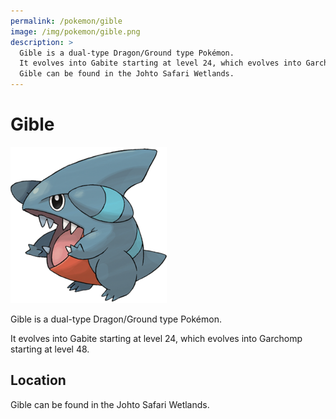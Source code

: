 ```yaml
---
permalink: /pokemon/gible
image: /img/pokemon/gible.png
description: >
  Gible is a dual-type Dragon/Ground type Pokémon.
  It evolves into Gabite starting at level 24, which evolves into Garchomp starting at level 48.
  Gible can be found in the Johto Safari Wetlands.
---
```


# Gible

![gible](/img/pokemon/gible.png)

Gible is a dual-type Dragon/Ground type Pokémon.

It evolves into Gabite starting at level 24, which evolves into Garchomp
starting at level 48.

## Location

Gible can be found in the Johto Safari Wetlands.
